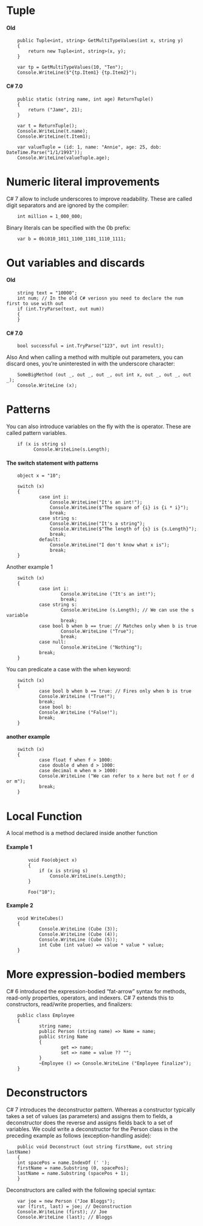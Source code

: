 # Tuple

#### Old 
        public Tuple<int, string> GetMultiTypeValues(int x, string y)
        {
            return new Tuple<int, string>(x, y);
        }

        var tp = GetMultiTypeValues(10, "Ten");
        Console.WriteLine($"{tp.Item1} {tp.Item2}");

#### C# 7.0 

        public static (string name, int age) ReturnTuple()
        {
            return ("Jame", 21);
        }

        var t = ReturnTuple();
        Console.WriteLine(t.name);
        Console.WriteLine(t.Item1);

        var valueTuple = (id: 1, name: "Annie", age: 25, dob: DateTime.Parse("1/1/1993"));
        Console.WriteLine(valueTuple.age);
        
# Numeric literal improvements

C# 7 allow to include underscores to improve readability. These are called digit separators and are ignored by the compiler:

        int million = 1_000_000;

Binary literals can be specified with the 0b prefix:
        
        var b = 0b1010_1011_1100_1101_1110_1111;

# Out variables and discards

#### Old

        string text = "10000";
        int num; // In the old C# veriosn you need to declare the num first to use with out
        if (int.TryParse(text, out num))
        {
        }
        
#### C# 7.0 

        bool successful = int.TryParse("123", out int result);
        
Also And when calling a method with multiple out parameters, you can discard ones, you’re uninterested in with the underscore character:
        
        SomeBigMethod (out _, out _, out _, out int x, out _, out _, out _);
        Console.WriteLine (x);
        
# Patterns

You can also introduce variables on the fly with the is operator. These are called pattern variables.

        if (x is string s)
              Console.WriteLine(s.Length);
              
#### The switch statement with patterns

        object x = "10";

        switch (x)
        {
                case int i:
                    Console.WriteLine("It's an int!");
                    Console.WriteLine($"The square of {i} is {i * i}");
                    break;
                case string s:
                    Console.WriteLine("It's a string");
                    Console.WriteLine($"The length of {s} is {s.Length}");
                    break;
                default:
                    Console.WriteLine("I don't know what x is");
                    break;
        }
        
Another example 1

        switch (x)
        {
                case int i:
                        Console.WriteLine ("It's an int!");
                        break;
                case string s:
                        Console.WriteLine (s.Length); // We can use the s variable
                        break;
                case bool b when b == true: // Matches only when b is true
                        Console.WriteLine ("True");
                        break;
                case null:
                        Console.WriteLine ("Nothing");
                break;
        }

You can predicate a case with the when keyword:

        switch (x)
        {
                case bool b when b == true: // Fires only when b is true
                Console.WriteLine ("True!");
                break;
                case bool b:
                Console.WriteLine ("False!");
                break;
        }
        
#### another example

        switch (x)
        {
                case float f when f > 1000:
                case double d when d > 1000:
                case decimal m when m > 1000:
                Console.WriteLine ("We can refer to x here but not f or d or m");
                break;
        }
        
# Local Function
A local method is a method declared inside another function

#### Example 1
            
            void Foo(object x)
            {
                if (x is string s)
                    Console.WriteLine(s.Length);
            }

            Foo("10");
            
#### Example 2

        void WriteCubes()
        {
                Console.WriteLine (Cube (3));
                Console.WriteLine (Cube (4));
                Console.WriteLine (Cube (5));
                int Cube (int value) => value * value * value;
        }
        
# More expression-bodied members

C# 6 introduced the expression-bodied “fat-arrow” syntax for methods, read-only properties, operators, and indexers. C# 7 extends this to constructors, read/write properties, and finalizers:

        public class Employee
        {
                string name;
                public Person (string name) => Name = name;
                public string Name
                {
                        get => name;
                        set => name = value ?? "";
                }
                ~Employee () => Console.WriteLine ("Employee finalize");
        }
        
# Deconstructors

C# 7 introduces the deconstructor pattern. Whereas a constructor typically takes a set of values (as parameters) and assigns them to fields, a deconstructor does the reverse and assigns fields back to a set of variables. We could write a deconstructor
for the Person class in the preceding example as follows (exception-handling aside):

        public void Deconstruct (out string firstName, out string lastName)
        {
        int spacePos = name.IndexOf (' ');
        firstName = name.Substring (0, spacePos);
        lastName = name.Substring (spacePos + 1);
        }

Deconstructors are called with the following special syntax:

        var joe = new Person ("Joe Bloggs");
        var (first, last) = joe; // Deconstruction
        Console.WriteLine (first); // Joe
        Console.WriteLine (last); // Bloggs
